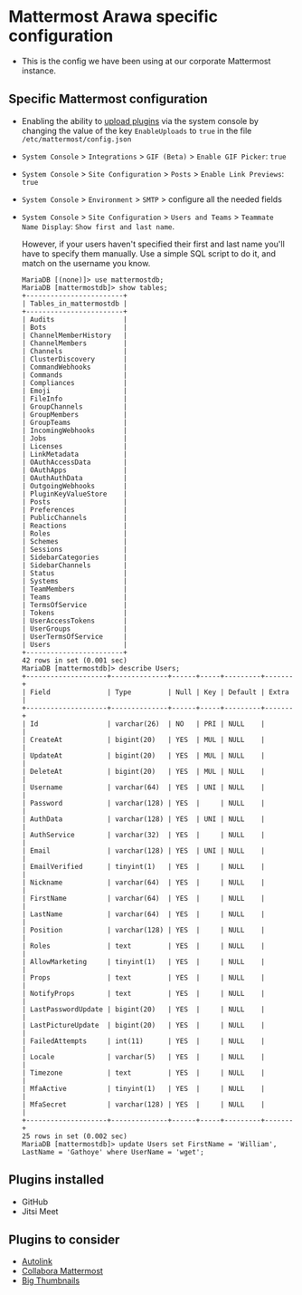 # Mattermost Arawa specific configuration

* This is the config we have been using at our corporate Mattermost instance.

## Specific Mattermost configuration

* Enabling the ability to [upload plugins](https://docs.mattermost.com/administration/plugins.html#custom-plugins) via the system console by changing the value of the key `EnableUploads` to `true` in the file `/etc/mattermost/config.json`
* `System Console` > `Integrations` > `GIF (Beta)` > `Enable GIF Picker`: `true`
* `System Console` > `Site Configuration` > `Posts` > `Enable Link Previews`: `true`
* `System Console` > `Environment` > `SMTP` > configure all the needed fields
* `System Console` > `Site Configuration` > `Users and Teams` > `Teammate Name Display`: `Show first and last name`.

  However, if your users haven't specified their first and last name you'll have to specify them manually. Use a simple SQL script to do it, and match on the username you know.

  ```
  MariaDB [(none)]> use mattermostdb;
  MariaDB [mattermostdb]> show tables;
  +------------------------+
  | Tables_in_mattermostdb |
  +------------------------+
  | Audits                 |
  | Bots                   |
  | ChannelMemberHistory   |
  | ChannelMembers         |
  | Channels               |
  | ClusterDiscovery       |
  | CommandWebhooks        |
  | Commands               |
  | Compliances            |
  | Emoji                  |
  | FileInfo               |
  | GroupChannels          |
  | GroupMembers           |
  | GroupTeams             |
  | IncomingWebhooks       |
  | Jobs                   |
  | Licenses               |
  | LinkMetadata           |
  | OAuthAccessData        |
  | OAuthApps              |
  | OAuthAuthData          |
  | OutgoingWebhooks       |
  | PluginKeyValueStore    |
  | Posts                  |
  | Preferences            |
  | PublicChannels         |
  | Reactions              |
  | Roles                  |
  | Schemes                |
  | Sessions               |
  | SidebarCategories      |
  | SidebarChannels        |
  | Status                 |
  | Systems                |
  | TeamMembers            |
  | Teams                  |
  | TermsOfService         |
  | Tokens                 |
  | UserAccessTokens       |
  | UserGroups             |
  | UserTermsOfService     |
  | Users                  |
  +------------------------+
  42 rows in set (0.001 sec)
  MariaDB [mattermostdb]> describe Users;
  +--------------------+--------------+------+-----+---------+-------+
  | Field              | Type         | Null | Key | Default | Extra |
  +--------------------+--------------+------+-----+---------+-------+
  | Id                 | varchar(26)  | NO   | PRI | NULL    |       |
  | CreateAt           | bigint(20)   | YES  | MUL | NULL    |       |
  | UpdateAt           | bigint(20)   | YES  | MUL | NULL    |       |
  | DeleteAt           | bigint(20)   | YES  | MUL | NULL    |       |
  | Username           | varchar(64)  | YES  | UNI | NULL    |       |
  | Password           | varchar(128) | YES  |     | NULL    |       |
  | AuthData           | varchar(128) | YES  | UNI | NULL    |       |
  | AuthService        | varchar(32)  | YES  |     | NULL    |       |
  | Email              | varchar(128) | YES  | UNI | NULL    |       |
  | EmailVerified      | tinyint(1)   | YES  |     | NULL    |       |
  | Nickname           | varchar(64)  | YES  |     | NULL    |       |
  | FirstName          | varchar(64)  | YES  |     | NULL    |       |
  | LastName           | varchar(64)  | YES  |     | NULL    |       |
  | Position           | varchar(128) | YES  |     | NULL    |       |
  | Roles              | text         | YES  |     | NULL    |       |
  | AllowMarketing     | tinyint(1)   | YES  |     | NULL    |       |
  | Props              | text         | YES  |     | NULL    |       |
  | NotifyProps        | text         | YES  |     | NULL    |       |
  | LastPasswordUpdate | bigint(20)   | YES  |     | NULL    |       |
  | LastPictureUpdate  | bigint(20)   | YES  |     | NULL    |       |
  | FailedAttempts     | int(11)      | YES  |     | NULL    |       |
  | Locale             | varchar(5)   | YES  |     | NULL    |       |
  | Timezone           | text         | YES  |     | NULL    |       |
  | MfaActive          | tinyint(1)   | YES  |     | NULL    |       |
  | MfaSecret          | varchar(128) | YES  |     | NULL    |       |
  +--------------------+--------------+------+-----+---------+-------+
  25 rows in set (0.002 sec)
  MariaDB [mattermostdb]> update Users set FirstName = 'William', LastName = 'Gathoye' where UserName = 'wget';

## Plugins installed

* GitHub
* Jitsi Meet

## Plugins to consider

* [Autolink](https://github.com/mattermost/mattermost-plugin-autolink#configuration-management)
* [Collabora Mattermost](https://www.collaboraoffice.com/integrations/mattermost-plugin/)
* [Big Thumbnails](https://github.com/wget/mattermost-plugin-big-thumbnails)
